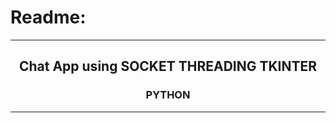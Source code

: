 # Readme:
 
---
 
<h2 align='center'>Chat App using SOCKET THREADING TKINTER</h2>
<h3 quote align='center'>PYTHON</h3 quote>
 
---
